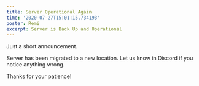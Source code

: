 ```yaml
---
title: Server Operational Again
time: '2020-07-27T15:01:15.734193'
poster: Remi
excerpt: Server is Back Up and Operational
---
```

Just a short announcement.

Server has been migrated to a new location. Let us know in Discord if you notice anything wrong.

Thanks for your patience!
